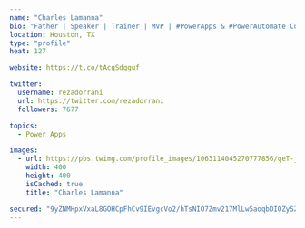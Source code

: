 ```yaml
---
name: "Charles Lamanna"
bio: "Father | Speaker | Trainer | MVP | #PowerApps & #PowerAutomate Community Super User | YouTuber Right-pointing triangle http://youtube.com/c/rezadorrani | Learn - Share - Clockwise rightwards and leftwards open circle arrows"
location: Houston, TX
type: "profile"
heat: 127

website: https://t.co/tAcqSdqguf

twitter:
  username: rezadorrani
  url: https://twitter.com/rezadorrani
  followers: 7677

topics:
  - Power Apps

images:
  - url: https://pbs.twimg.com/profile_images/1063114045270777856/qeT-jpWr_400x400.jpg
    width: 400
    height: 400
    isCached: true
    title: "Charles Lamanna"

secured: "9yZNMHpxVxaL8GOHCpFhCv9IEvgcVo2/hTsNIO7Zmv217MlLw5aoqbDIOZySZpPfmckq8aeSmWqE+wnx20tsOBr1JvyRg8YSSDuwzsy1pKowtaGGJIHyPtBS++CZ/MeYWhjx3C8EDh2cEZAD8NTg3xZidh+/ORFF04dn/jGcAZDyYHEgwcIeCmrJJWe/52br8/Ys62976fXM2kMncft0/fhd8DIH1Y/RTQfOzlvC7vWc+4h1NGZlVmhe84UB9LO8JNqdnLfYjyFpjSsV+Fz5oeFrDSKUVIgYoJs1w5t8G6dalKJqWQl9zR32xq99LkGhIr9vB2dwndE0Q6lBhBkwyN59SMhtvGfnjiyNT0+4WwfYHj5aZdD5zoUuPjeuDGftOoOTxoYjWFimK96Fc5sKxw==;/pZ5HVAJfU34Wl7yafYu2w=="
---
```



